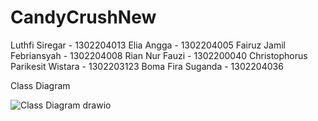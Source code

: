 # CandyCrushNew

Luthfi Siregar - 1302204013
Elia Angga - 1302204005
Fairuz Jamil Febriansyah - 1302204008
Rian Nur Fauzi - 1302200040
Christophorus Parikesit Wistara - 1302203123
Boma Fira Suganda - 1302204036

Class Diagram

![Class Diagram drawio](https://user-images.githubusercontent.com/90541891/176990751-840dbc6a-5109-489e-bec8-83b1548669e0.png)

